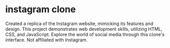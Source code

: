 # instagram clone
Created a replica of the Instagram website, mimicking its features and design. This project demonstrates web development skills, utilizing HTML, CSS, and JavaScript. Explore the world of social media through this clone's interface. Not affiliated with Instagram.

